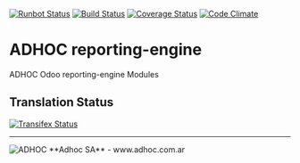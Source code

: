 [![Runbot Status](http://runbot.adhoc.com.ar/runbot/badge/flat/29/13.0.svg)](http://runbot.adhoc.com.ar/runbot/repo/github-com-ingadhoc-reporting-engine-29)
[![Build Status](https://travis-ci.org/ingadhoc/reporting-engine.svg?branch=13.0)](https://travis-ci.org/ingadhoc/reporting-engine)
[![Coverage Status](https://coveralls.io/repos/ingadhoc/reporting-engine/badge.png?branch=13.0)](https://coveralls.io/r/ingadhoc/reporting-engine?branch=13.0)
[![Code Climate](https://codeclimate.com/github/ingadhoc/reporting-engine/badges/gpa.svg)](https://codeclimate.com/github/ingadhoc/reporting-engine)

# ADHOC reporting-engine

ADHOC Odoo reporting-engine Modules

[//]: # (addons)
[//]: # (end addons)

Translation Status
------------------
[![Transifex Status](https://www.transifex.com/projects/p/ingadhoc-reporting-engine-13-0/chart/image_png)](https://www.transifex.com/projects/p/ingadhoc-reporting-engine-13-0)

----

<img alt="ADHOC" src="http://fotos.subefotos.com/83fed853c1e15a8023b86b2b22d6145bo.png" />
**Adhoc SA** - www.adhoc.com.ar
